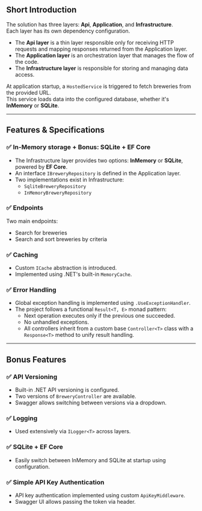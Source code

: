 ## Short Introduction

The solution has three layers: **Api**, **Application**, and **Infrastructure**.  
Each layer has its own dependency configuration.

- The **Api layer** is a thin layer responsible only for receiving HTTP requests and mapping responses returned from the Application layer.
- The **Application layer** is an orchestration layer that manages the flow of the code.
- The **Infrastructure layer** is responsible for storing and managing data access.

At application startup, a `HostedService` is triggered to fetch breweries from the provided URL.  
This service loads data into the configured database, whether it's **InMemory** or **SQLite**.

---

## Features & Specifications

### ✅ In-Memory storage + Bonus: SQLite + EF Core

- The Infrastructure layer provides two options: **InMemory** or **SQLite**, powered by **EF Core**.
- An interface `IBreweryRepository` is defined in the Application layer.
- Two implementations exist in Infrastructure:
  - `SqliteBreweryRepository`
  - `InMemoryBreweryRepository`

### ✅ Endpoints
Two main endpoints:
- Search for breweries
- Search and sort breweries by criteria

### ✅ Caching

- Custom `ICache` abstraction is introduced.
- Implemented using .NET's built-in `MemoryCache`.

### ✅ Error Handling

- Global exception handling is implemented using `.UseExceptionHandler`.
- The project follows a functional `Result<T, E>` monad pattern:
  - Next operation executes only if the previous one succeeded.
  - No unhandled exceptions.
  - All controllers inherit from a custom base `Controller<T>` class with a `Response<T>` method to unify result handling.

---

## Bonus Features

### ✅ API Versioning

- Built-in .NET API versioning is configured.
- Two versions of `BreweryController` are available.
- Swagger allows switching between versions via a dropdown.

### ✅ Logging

- Used extensively via `ILogger<T>` across layers.

### ✅ SQLite + EF Core

- Easily switch between InMemory and SQLite at startup using configuration.

### ✅ Simple API Key Authentication

- API key authentication implemented using custom `ApiKeyMiddleware`.
- Swagger UI allows passing the token via header.

